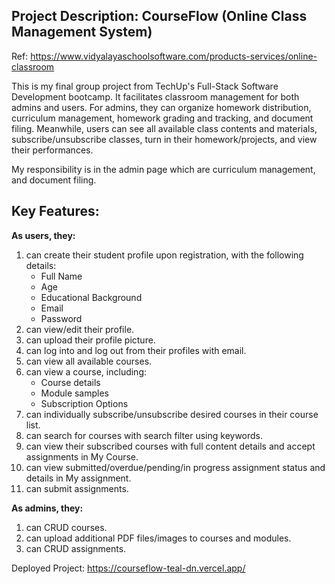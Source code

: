 ## Project Description: CourseFlow (Online Class Management System)

Ref: https://www.vidyalayaschoolsoftware.com/products-services/online-classroom

This is my final group project from TechUp's Full-Stack Software Development bootcamp. It facilitates classroom management for both admins and users. For admins, they can organize homework distribution, curriculum management, homework grading and tracking, and document filing. Meanwhile, users can see all available class contents and materials, subscribe/unsubscribe classes, turn in their homework/projects, and view their performances.

My responsibility is in the admin page which are curriculum management, and document filing.

## Key Features:

**As users, they:**

1. can create their student profile upon registration, with the following details:
    - Full Name
    - Age
    - Educational Background
    - Email
    - Password
2. can view/edit their profile.
3. can upload their profile picture.
4. can log into and log out from their profiles with email.
5. can view all available courses.
6. can view a course, including:
    - Course details
    - Module samples
    - Subscription Options
7. can individually subscribe/unsubscribe desired courses in their course list. 
8. can search for courses with search filter using keywords.
9. can view their subscribed courses with full content details and accept assignments in My Course.
10. can view submitted/overdue/pending/in progress assignment status and details in My assignment.
11. can submit assignments.

**As admins, they:**

1. can CRUD courses.
2. can upload additional PDF files/images to courses and modules.
3. can CRUD assignments.

Deployed Project: https://courseflow-teal-dn.vercel.app/


